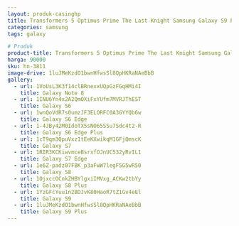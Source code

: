 ```yaml
---
layout: produk-casinghp
title: Transformers 5 Optimus Prime The Last Knight Samsung Galaxy S9 Plus Case
categories: samsung
tags: galaxy

# Produk
product-title: Transformers 5 Optimus Prime The Last Knight Samsung Galaxy S9 Plus Case
harga: 90000
sku: hn-3811
image-drive: 1luJMeKzdO1bwnHfwsSl8QpHKRaNAeBbB
gallery:
  - url: 1VoUsL3K3f14clBRnexxUQpGzFGqHMi4I
    title: Galaxy Note 8
  - url: 1INU6Yn4x2A2QmOXiFxYUfm7MVRJThEST
    title: Galaxy S6
  - url: 1wnQoVdR7s0umzJF3ELORFC0A3GYYQb6w
    title: Galaxy S6 Edge
  - url: 1-4JBy42M0IdoTX5sNO65SSu7Sdc4t2-R
    title: Galaxy S6 Edge Plus
  - url: 1cT9qm3QpuVxz1tEeKXwikqM1GFjQmscK
    title: Galaxy S7
  - url: 1RIR3KCKiwvmceBsrxfOJnUC532yRvIL1
    title: Galaxy S7 Edge
  - url: 1e6Z-padz07FBK_p3aFwW7legF5G5wR50
    title: Galaxy S8
  - url: 1OjxccOCnkZHBYlgxiIMVxg_ACKw2tbYy
    title: Galaxy S8 Plus
  - url: 1YzGFcYuu1n2BDJvK80HaoR7tZ1Gv4eEl
    title: Galaxy S9
  - url: 1luJMeKzdO1bwnHfwsSl8QpHKRaNAeBbB
    title: Galaxy S9 Plus
---
```

